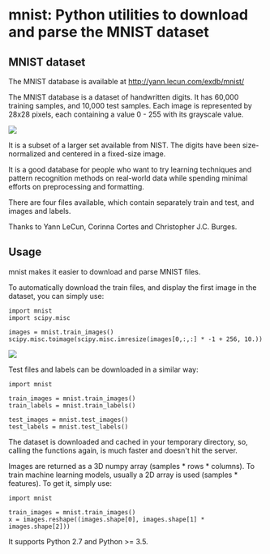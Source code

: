 # mnist: Python utilities to download and parse the MNIST dataset

## MNIST dataset

The MNIST database is available at http://yann.lecun.com/exdb/mnist/

The MNIST database is a dataset of handwritten digits. It has 60,000 training
samples, and 10,000 test samples. Each image is represented by 28x28 pixels, each
containing a value 0 - 255 with its grayscale value.

![](https://github.com/datapythonista/mnist/raw/master/img/samples.png)

It is a subset of a larger set available from NIST.
The digits have been size-normalized and centered in a fixed-size image.

It is a good database for people who want to try learning techniques and pattern recognition
methods on real-world data while spending minimal efforts on preprocessing and formatting.

There are four files available, which contain separately train and test, and images and labels.

Thanks to Yann LeCun, Corinna Cortes and Christopher J.C. Burges.

## Usage

mnist makes it easier to download and parse MNIST files.

To automatically download the train files, and display the first image in the
dataset, you can simply use:

```
import mnist
import scipy.misc

images = mnist.train_images()
scipy.misc.toimage(scipy.misc.imresize(images[0,:,:] * -1 + 256, 10.))
```

![](https://github.com/datapythonista/mnist/raw/master/img/img_5.png)

Test files and labels can be downloaded in a similar way:

```
import mnist

train_images = mnist.train_images()
train_labels = mnist.train_labels()

test_images = mnist.test_images()
test_labels = mnist.test_labels()
```

The dataset is downloaded and cached in your temporary directory, so, calling
the functions again, is much faster and doesn't hit the server.

Images are returned as a 3D numpy array (samples * rows * columns). To train
machine learning models, usually a 2D array is used (samples * features). To
get it, simply use:

```
import mnist

train_images = mnist.train_images()
x = images.reshape((images.shape[0], images.shape[1] * images.shape[2]))
```

It supports Python 2.7 and Python >= 3.5.

